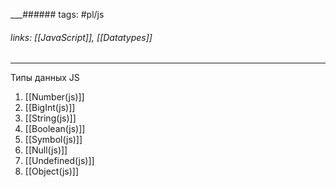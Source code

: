 
___###### tags: #pl/js 
###### links: [[JavaScript]], [[Datatypes]]
___
Типы данных JS
 
1. [[Number(js)]]
2. [[BigInt(js)]]
3. [[String(js)]]
4. [[Boolean(js)]]
5. [[Symbol(js)]]
6. [[Null(js)]]
7. [[Undefined(js)]]
8. [[Object(js)]]